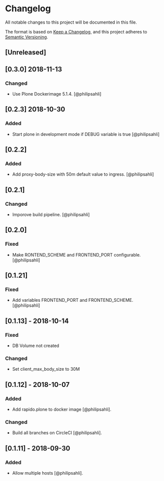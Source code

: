 # Changelog

All notable changes to this project will be documented in this file.

The format is based on [Keep a Changelog](https://keepachangelog.com/en/1.0.0/),
and this project adheres to [Semantic Versioning](https://semver.org/spec/v2.0.0.html).

## [Unreleased]

## [0.3.0] 2018-11-13
### Changed
- Use Plone Dockerimage 5.1.4. [@philipsahli]

## [0.2.3] 2018-10-30
### Added
- Start plone in development mode if DEBUG variable is true [@philipsahli]

## [0.2.2]
### Added
- Add proxy-body-size with 50m default value to ingress. [@philipsahli]

## [0.2.1]
### Changed
- Imporove build pipeline. [@philipsahli]

## [0.2.0]
### Fixed
- Make RONTEND_SCHEME and FRONTEND_PORT configurable. [@philipsahli]

## [0.1.21]
### Fixed
- Add variables FRONTEND_PORT and FRONTEND_SCHEME. [@philipsahli]

## [0.1.13] - 2018-10-14
### Fixed
- DB Volume not created
### Changed
- Set client_max_body_size to 30M

## [0.1.12] - 2018-10-07
### Added
- Add rapido.plone to docker image [@philipsahli].
### Changed
- Build all branches on CircleCI [@philipsahli].

## [0.1.11] - 2018-09-30
### Added
- Allow multiple hosts [@philipsahli].
